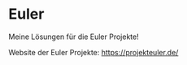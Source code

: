 # Euler

Meine Lösungen für die Euler Projekte! 

Website der Euler Projekte: https://projekteuler.de/
